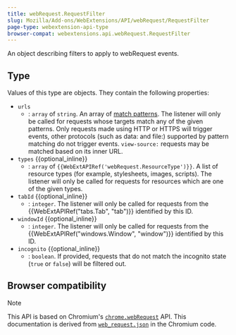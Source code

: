 ```yaml
---
title: webRequest.RequestFilter
slug: Mozilla/Add-ons/WebExtensions/API/webRequest/RequestFilter
page-type: webextension-api-type
browser-compat: webextensions.api.webRequest.RequestFilter
---
```




An object describing filters to apply to webRequest events.

## Type

Values of this type are objects. They contain the following properties:

- `urls`
  - : `array` of `string`. An array of [match patterns](/Mozilla/Add-ons/WebExtensions/Match_patterns). The listener will only be called for requests whose targets match any of the given patterns. Only requests made using HTTP or HTTPS will trigger events, other protocols (such as data: and file:) supported by pattern matching do not trigger events. `view-source:` requests may be matched based on its inner URL.
- `types` {{optional_inline}}
  - : `array` of `{{WebExtAPIRef('webRequest.ResourceType')}}`. A list of resource types (for example, stylesheets, images, scripts). The listener will only be called for requests for resources which are one of the given types.
- `tabId` {{optional_inline}}
  - : `integer`. The listener will only be called for requests from the {{WebExtAPIRef("tabs.Tab", "tab")}} identified by this ID.
- `windowId` {{optional_inline}}
  - : `integer`. The listener will only be called for requests from the {{WebExtAPIRef("windows.Window", "window")}} identified by this ID.
- `incognito` {{optional_inline}}
  - : `boolean`. If provided, requests that do not match the incognito state (`true` or `false`) will be filtered out.

## Browser compatibility





> [!NOTE]
> This API is based on Chromium's [`chrome.webRequest`](https://developer.chrome.com/docs/extensions/reference/api/webRequest#type-RequestFilter) API. This documentation is derived from [`web_request.json`](https://chromium.googlesource.com/chromium/src/+/master/extensions/common/api/web_request.json) in the Chromium code.

<!--
// Copyright 2015 The Chromium Authors. All rights reserved.
//
// Redistribution and use in source and binary forms, with or without
// modification, are permitted provided that the following conditions are
// met:
//
//    * Redistributions of source code must retain the above copyright
// notice, this list of conditions and the following disclaimer.
//    * Redistributions in binary form must reproduce the above
// copyright notice, this list of conditions and the following disclaimer
// in the documentation and/or other materials provided with the
// distribution.
//    * Neither the name of Google Inc. nor the names of its
// contributors may be used to endorse or promote products derived from
// this software without specific prior written permission.
//
// THIS SOFTWARE IS PROVIDED BY THE COPYRIGHT HOLDERS AND CONTRIBUTORS
// "AS IS" AND ANY EXPRESS OR IMPLIED WARRANTIES, INCLUDING, BUT NOT
// LIMITED TO, THE IMPLIED WARRANTIES OF MERCHANTABILITY AND FITNESS FOR
// A PARTICULAR PURPOSE ARE DISCLAIMED. IN NO EVENT SHALL THE COPYRIGHT
// OWNER OR CONTRIBUTORS BE LIABLE FOR ANY DIRECT, INDIRECT, INCIDENTAL,
// SPECIAL, EXEMPLARY, OR CONSEQUENTIAL DAMAGES (INCLUDING, BUT NOT
// LIMITED TO, PROCUREMENT OF SUBSTITUTE GOODS OR SERVICES; LOSS OF USE,
// DATA, OR PROFITS; OR BUSINESS INTERRUPTION) HOWEVER CAUSED AND ON ANY
// THEORY OF LIABILITY, WHETHER IN CONTRACT, STRICT LIABILITY, OR TORT
// (INCLUDING NEGLIGENCE OR OTHERWISE) ARISING IN ANY WAY OUT OF THE USE
// OF THIS SOFTWARE, EVEN IF ADVISED OF THE POSSIBILITY OF SUCH DAMAGE.
-->
